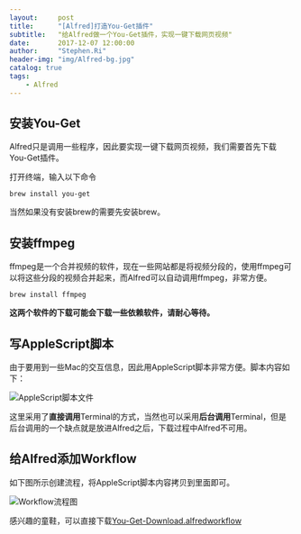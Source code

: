```yaml
---
layout:     post
title:      "[Alfred]打造You-Get插件"
subtitle:   "给Alfred做一个You-Get插件，实现一键下载网页视频"
date:       2017-12-07 12:00:00
author:     "Stephen.Ri"
header-img: "img/Alfred-bg.jpg"
catalog: true
tags:
    - Alfred
---
```


## 安装You-Get

Alfred只是调用一些程序，因此要实现一键下载网页视频，我们需要首先下载You-Get插件。

打开终端，输入以下命令

`brew install you-get`

当然如果没有安装brew的需要先安装brew。

## 安装ffmpeg

ffmpeg是一个合并视频的软件，现在一些网站都是将视频分段的，使用ffmpeg可以将这些分段的视频合并起来，而Alfred可以自动调用ffmpeg，非常方便。

`brew install ffmpeg`

**这两个软件的下载可能会下载一些依赖软件，请耐心等待。**

## 写AppleScript脚本

由于要用到一些Mac的交互信息，因此用AppleScript脚本非常方便。脚本内容如下：

 ![AppleScript脚本文件]({{site.baseurl}}/img/imgInBlog/youget1.png)

这里采用了**直接调用**Terminal的方式，当然也可以采用**后台调用**Terminal，但是后台调用的一个缺点就是放进Alfred之后，下载过程中Alfred不可用。

## 给Alfred添加Workflow

如下图所示创建流程，将AppleScript脚本内容拷贝到里面即可。

 ![Workflow流程图]({{site.baseurl}}/img/imgInBlog/youget2.png)

 感兴趣的童鞋，可以直接下载[You-Get-Download.alfredworkflow](https://github.com/StephenRi/myAlfredWorkflow/blob/master/You-Get-Download.alfredworkflow)